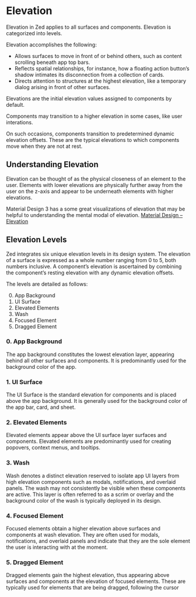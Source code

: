 # Elevation

Elevation in Zed applies to all surfaces and components. Elevation is categorized into levels.

Elevation accomplishes the following:
- Allows surfaces to move in front of or behind others, such as content scrolling beneath app top bars.
- Reflects spatial relationships, for instance, how a floating action button’s shadow intimates its disconnection from a collection of cards.
- Directs attention to structures at the highest elevation, like a temporary dialog arising in front of other surfaces.

Elevations are the initial elevation values assigned to components by default.

Components may transition to a higher elevation in some cases, like user interations.

On such occasions, components transition to predetermined dynamic elevation offsets. These are the typical elevations to which components move when they are not at rest.

## Understanding Elevation

Elevation can be thought of as the physical closeness of an element to the user. Elements with lower elevations are physically further away from the user on the z-axis and appear to be underneath elements with higher elevations.

Material Design 3 has a some great visualizations of elevation that may be helpful to understanding the mental modal of elevation. [Material Design – Elevation](https://m3.material.io/styles/elevation/overview)

## Elevation Levels

Zed integrates six unique elevation levels in its design system. The elevation of a surface is expressed as a whole number ranging from 0 to 5, both numbers inclusive. A component’s elevation is ascertained by combining the component’s resting elevation with any dynamic elevation offsets.

The levels are detailed as follows:

0. App Background
1. UI Surface
2. Elevated Elements
3. Wash
4. Focused Element
5. Dragged Element

### 0. App Background

The app background constitutes the lowest elevation layer, appearing behind all other surfaces and components. It is predominantly used for the background color of the app.

### 1. UI Surface

The UI Surface is the standard elevation for components and is placed above the app background. It is generally used for the background color of the app bar, card, and sheet.

### 2. Elevated Elements

Elevated elements appear above the UI surface layer surfaces and components. Elevated elements are predominantly used for creating popovers, context menus, and tooltips.

### 3. Wash

Wash denotes a distinct elevation reserved to isolate app UI layers from high elevation components such as modals, notifications, and overlaid panels. The wash may not consistently be visible when these components are active. This layer is often referred to as a scrim or overlay and the background color of the wash is typically deployed in its design.

### 4. Focused Element

Focused elements obtain a higher elevation above surfaces and components at wash elevation. They are often used for modals, notifications, and overlaid panels and indicate that they are the sole element the user is interacting with at the moment.

### 5. Dragged Element

Dragged elements gain the highest elevation, thus appearing above surfaces and components at the elevation of focused elements. These are typically used for elements that are being dragged, following the cursor
